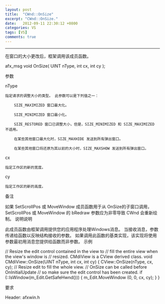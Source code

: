 ```yaml
---
layout: post
title:  "CWnd::OnSize"
excerpt: "CWnd::OnSize."
date:   2012-09-11 22:30:12 +0800
categories: VS
tags: [VS]
comments: true
---
```

---



在窗口的大小更改后，框架调用该成员函数。


afx_msg void OnSize(
   UINT nType,
   int cx,
   int cy
);

参数

nType

    指定请求的调整大小的类型。 此参数可以是下列值之一：

        SIZE_MAXIMIZED 窗口最大化。

        SIZE_MINIMIZED 窗口最小化。

        SIZE_RESTORED 窗口已调整大小，但是，SIZE_MINIMIZED 和 SIZE_MAXIMIZED 不适用。

        在某些其他窗口最大化时，SIZE_MAXHIDE 发送到所有弹出窗口。

        在某些其他窗口将还原为其以前的大小时，SIZE_MAXSHOW 发送到所有弹出窗口。

cx

    指定工作区的新的宽度。
cy

    指定工作区的新的高度。

备注

如果 SetScrollPos 或 MoveWindow 成员函数用于从 OnSize的子窗口调用，SetScrollPos 或 MoveWindow 的 bRedraw 参数应为非零导致 CWnd 会重新绘制。
说明说明

此成员函数由框架调用提供您的应用程序处理Windows消息。 当接收消息，参数传递给函数以反映结构接收的参数。 如果调用此函数的基类实现，该实现将使用参数最初用消息您提供给函数而非参数。
示例



// Resize the edit control contained in the view to
// fill the entire view when the view's window is
// resized. CMdiView is a CView derived class.
void CMdiView::OnSize(UINT nType, int cx, int cy)
{
   CView::OnSize(nType, cx, cy);
   // Resize edit to fill the whole view.
   // OnSize can be called before OnInitialUpdate
   // so make sure the edit control has been created.
   if (::IsWindow(m_Edit.GetSafeHwnd()))
   {
      m_Edit.MoveWindow (0, 0, cx, cy);
   }
}


要求

Header: afxwin.h
